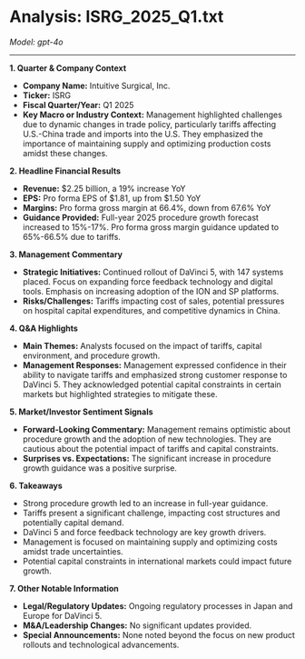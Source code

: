 # Analysis: ISRG_2025_Q1.txt

*Model: gpt-4o*

---

**1. Quarter & Company Context**
- **Company Name:** Intuitive Surgical, Inc.
- **Ticker:** ISRG
- **Fiscal Quarter/Year:** Q1 2025
- **Key Macro or Industry Context:** Management highlighted challenges due to dynamic changes in trade policy, particularly tariffs affecting U.S.-China trade and imports into the U.S. They emphasized the importance of maintaining supply and optimizing production costs amidst these changes.

**2. Headline Financial Results**
- **Revenue:** $2.25 billion, a 19% increase YoY
- **EPS:** Pro forma EPS of $1.81, up from $1.50 YoY
- **Margins:** Pro forma gross margin at 66.4%, down from 67.6% YoY
- **Guidance Provided:** Full-year 2025 procedure growth forecast increased to 15%-17%. Pro forma gross margin guidance updated to 65%-66.5% due to tariffs.

**3. Management Commentary**
- **Strategic Initiatives:** Continued rollout of DaVinci 5, with 147 systems placed. Focus on expanding force feedback technology and digital tools. Emphasis on increasing adoption of the ION and SP platforms.
- **Risks/Challenges:** Tariffs impacting cost of sales, potential pressures on hospital capital expenditures, and competitive dynamics in China.

**4. Q&A Highlights**
- **Main Themes:** Analysts focused on the impact of tariffs, capital environment, and procedure growth.
- **Management Responses:** Management expressed confidence in their ability to navigate tariffs and emphasized strong customer response to DaVinci 5. They acknowledged potential capital constraints in certain markets but highlighted strategies to mitigate these.

**5. Market/Investor Sentiment Signals**
- **Forward-Looking Commentary:** Management remains optimistic about procedure growth and the adoption of new technologies. They are cautious about the potential impact of tariffs and capital constraints.
- **Surprises vs. Expectations:** The significant increase in procedure growth guidance was a positive surprise.

**6. Takeaways**
- Strong procedure growth led to an increase in full-year guidance.
- Tariffs present a significant challenge, impacting cost structures and potentially capital demand.
- DaVinci 5 and force feedback technology are key growth drivers.
- Management is focused on maintaining supply and optimizing costs amidst trade uncertainties.
- Potential capital constraints in international markets could impact future growth.

**7. Other Notable Information**
- **Legal/Regulatory Updates:** Ongoing regulatory processes in Japan and Europe for DaVinci 5.
- **M&A/Leadership Changes:** No significant updates provided.
- **Special Announcements:** None noted beyond the focus on new product rollouts and technological advancements.
